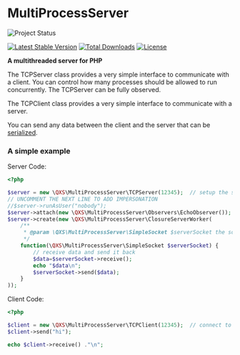 MultiProcessServer
==================

![Project Status](http://stillmaintained.com/qxsch/MultiProcessServer.png)

[![Latest Stable Version](https://poser.pugx.org/qxsch/multi-process-server/v/stable.png)](https://packagist.org/packages/qxsch/multi-process-server) [![Total Downloads](https://poser.pugx.org/qxsch/multi-process-server/downloads.png)](https://packagist.org/packages/qxsch/multi-process-server) [![License](https://poser.pugx.org/qxsch/multi-process-server/license.png)](https://packagist.org/packages/qxsch/multi-process-server)

**A multithreaded server for PHP**

The TCPServer class provides a very simple interface to communicate with a client. You can control how many processes should be allowed to run concurrently. The TCPServer can be fully observed.

The TCPClient class provides a very simple interface to communicate with a server.

You can send any data between the client and the server that can be [serialized][serialize].


### A simple example

Server Code:
```php
<?php

$server = new \QXS\MultiProcessServer\TCPServer(12345);  // setup the server for 127.0.0.1 on port 12345
// UNCOMMENT THE NEXT LINE TO ADD IMPERSONATION
//$server->runAsUser("nobody");
$server->attach(new \QXS\MultiProcessServer\Observers\EchoObserver());
$server->create(new \QXS\MultiProcessServer\ClosureServerWorker(
    /**
     * @param \QXS\MultiProcessServer\SimpleSocket $serverSocket the socket to communicate with the client
     */
    function(\QXS\MultiProcessServer\SimpleSocket $serverSocket) {
        // receive data and send it back
        $data=$serverSocket->receive();
        echo "$data\n";
        $serverSocket->send($data);
    }
));
```

Client Code:
```php
<?php

$client = new \QXS\MultiProcessServer\TCPClient(12345);  // connect to 127.0.0.1 on port 12345
$client->send("hi");

echo $client->receive() ."\n";
```




  [serialize]: http://php.net/serialize
